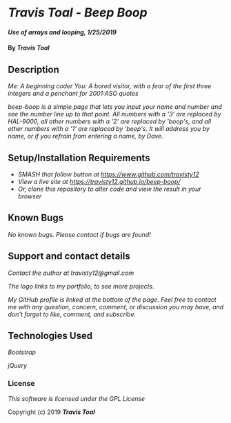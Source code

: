 # _Travis Toal - Beep Boop_

#### _Use of arrays and looping, 1/25/2019_

#### By _**Travis Toal**_

## Description

_Me: A beginning coder_
_You: A bored visitor, with a fear of the first three integers and a penchant for 2001:ASO quotes_

_beep-boop is a simple page that lets you input your name and number and see the number line up to that point. All numbers with a '3' are replaced by HAL-9000, all other numbers with a '2' are replaced by 'boop's, and all other numbers with a '1' are replaced by 'beep's. It will address you by name, or if you refrain from entering a name, by Dave._

## Setup/Installation Requirements

* _SMASH that follow button at https://www.github.com/travisty12_
* _View a live site at https://travisty12.github.io/beep-boop/_
* _Or, clone this repository to alter code and view the result in your browser_

## Known Bugs

_No known bugs. Please contact if bugs are found!_

## Support and contact details

_Contact the author at travisty12@gmail.com_

_The logo links to my portfolio, to see more projects._

_My GitHub profile is linked at the bottom of the page. Feel free to contact me with any question, concern, comment, or discussion you may have, and don't forget to like, comment, and subscribe._

## Technologies Used

_Bootstrap_

_jQuery_

### License

*This software is licensed under the GPL License*

Copyright (c) 2019 **_Travis Toal_**
